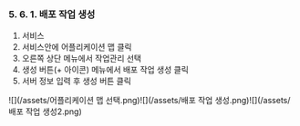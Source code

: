 ### 5. 6. 1. 배포 작업 생성

1. 서비스
2. 서비스안에 어플리케이션 맵 클릭
3. 오른쪽 상단 메뉴에서 작업관리 선택
4. 생성 버튼\(+ 아이콘\) 메뉴에서 배포 작업 생성 클릭
5. 서버 정보 입력 후 생성 버튼 클릭

![](/assets/어플리케이션 맵 선택.png)![](/assets/배포 작업 생성.png)![](/assets/배포 작업 생성2.png)

